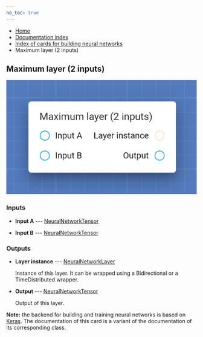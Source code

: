 ```yaml
---
no_toc: true
---
```


<ul class="breadcrumb">
    <li><a href="">Home</a></li>
    <li><a href="documentation">Documentation index</a></li>
    <li><a href="neural-network-cards/">Index of cards for building neural networks</a></li>
    <li>Maximum layer (2 inputs)</li>
</ul>

## Maximum layer (2 inputs)



!["Maximum layer (2 inputs)" card](assets/img/neural-network-cards/mergeLayer2_Maximum.png)


### Inputs


* **Input A** --- [NeuralNetworkTensor](types/NeuralNetworkTensor)

  

* **Input B** --- [NeuralNetworkTensor](types/NeuralNetworkTensor)

  





### Outputs


* **Layer instance** --- [NeuralNetworkLayer](types/NeuralNetworkLayer)

  Instance of this layer. It can be wrapped using a Bidirectional or a TimeDistributed wrapper.

* **Output** --- [NeuralNetworkTensor](types/NeuralNetworkTensor)

  Output of this layer.






**Note:** the backend for building and training neural networks is based on [Keras](https://keras.io/). The documentation of this card is a variant of the documentation of its corresponding class.